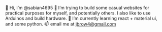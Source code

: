 👋 Hi, I’m @sabian4695
👀 I’m trying to build some casual websites for practical purposes for myself, and potentially others. I also like to use Arduinos and build hardware.
🌱 I’m currently learning react + material ui, and some python.
📫 email me at jbrow4@gmail.com
